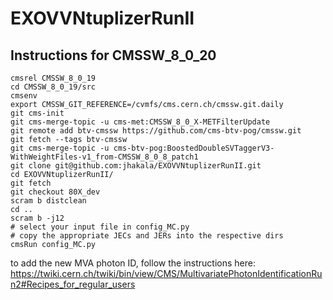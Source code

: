 # EXOVVNtuplizerRunII


## Instructions for CMSSW_8_0_20

```
cmsrel CMSSW_8_0_19
cd CMSSW_8_0_19/src
cmsenv
export CMSSW_GIT_REFERENCE=/cvmfs/cms.cern.ch/cmssw.git.daily
git cms-init
git cms-merge-topic -u cms-met:CMSSW_8_0_X-METFilterUpdate
git remote add btv-cmssw https://github.com/cms-btv-pog/cmssw.git
git fetch --tags btv-cmssw
git cms-merge-topic -u cms-btv-pog:BoostedDoubleSVTaggerV3-WithWeightFiles-v1_from-CMSSW_8_0_8_patch1
git clone git@github.com:jhakala/EXOVVNtuplizerRunII.git
cd EXOVVNtuplizerRunII/
git fetch
git checkout 80X_dev
scram b distclean
cd ..
scram b -j12
# select your input file in config_MC.py
# copy the appropriate JECs and JERs into the respective dirs
cmsRun config_MC.py
```

to add the new MVA photon ID, follow the instructions here:
https://twiki.cern.ch/twiki/bin/view/CMS/MultivariatePhotonIdentificationRun2#Recipes_for_regular_users
